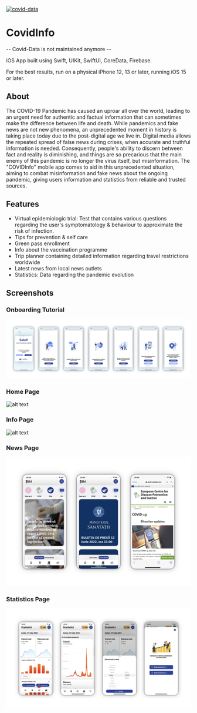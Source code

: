 [![covid-data](https://github.com/milovanarsul/CovidInfo/actions/workflows/covid-data.yml/badge.svg)](https://github.com/milovanarsul/CovidInfo/actions/workflows/covid-data.yml)

# CovidInfo

-- Covid-Data is not maintained anymore -- 

iOS App built using Swift, UIKit, SwiftUI, CoreData, Firebase.

For the best results, run on a physical iPhone 12, 13 or later, running iOS 15 or later.

## About

The COVID-19 Pandemic has caused an uproar all over the world, leading to an urgent need for authentic and factual information that can sometimes make the difference between life and death. While pandemics and fake news are not new phenomena, an unprecedented moment in history is taking place today due to the post-digital age we live in. Digital media allows the repeated spread of false news during crises, when accurate and truthful information is needed. Consequently, people's ability to discern between fact and reality is diminishing, and things are so precarious that the main enemy of this pandemic is no longer the virus itself, but misinformation.
The "COVIDInfo" mobile app comes to aid in this unprecedented situation, aiming to combat misinformation and fake news about the ongoing pandemic, giving users information and statistics from reliable and trusted sources.

## Features

- Virtual epidemiologic trial: Test that contains various questions regarding the user's symptomatology & behaviour to approximate the risk of infection.
- Tips for prevention & self care
- Green pass enrollment
- Info about the vaccination programme
- Trip planner containing detailed information regarding travel restrictions worldwide
- Latest news from local news outlets
- Statistics: Data regarding the pandemic evolution

## Screenshots

### Onboarding Tutorial

![alt text](https://github.com/milovanarsul/CovidInfo/blob/main/Screenshots/onboarding.png)

### Home Page

![alt text](https://github.com/milovanarsul/CovidInfo/blob/main/Screenshots/home.png)

### Info Page

![alt text](https://github.com/milovanarsul/CovidInfo/blob/main/Screenshots/informatii.png)

### News Page

![alt text](https://github.com/milovanarsul/CovidInfo/blob/main/Screenshots/stiri.png)

### Statistics Page

![alt text](https://github.com/milovanarsul/CovidInfo/blob/main/Screenshots/statistici.png)





